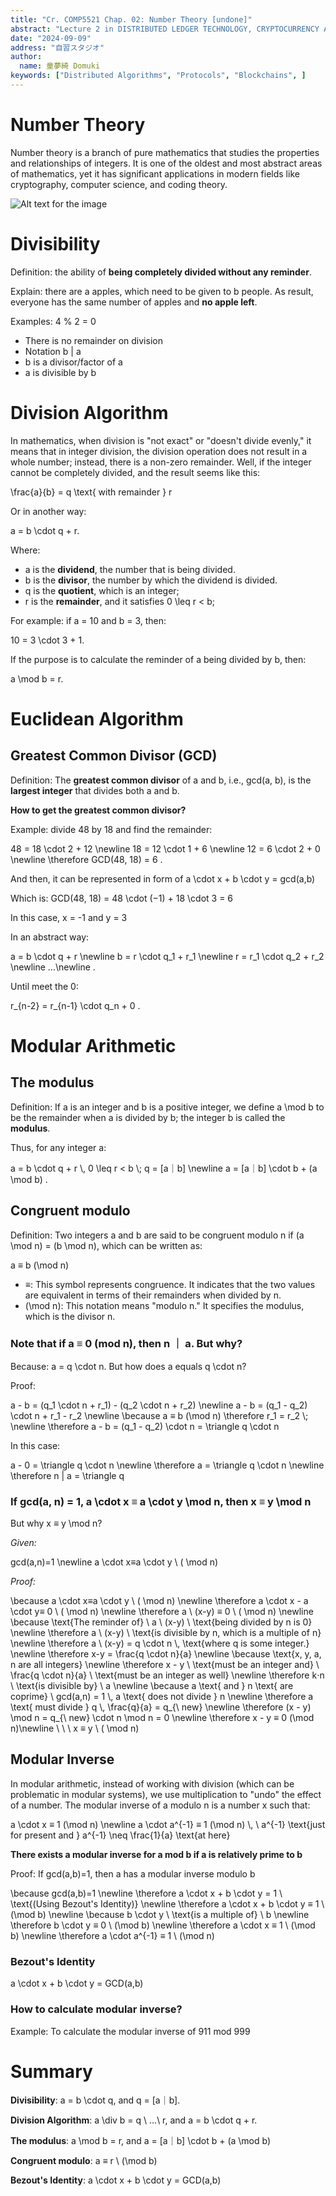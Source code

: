 ```yaml
---
title: "Cr. COMP5521 Chap. 02: Number Theory [undone]"
abstract: "Lecture 2 in DISTRIBUTED LEDGER TECHNOLOGY, CRYPTOCURRENCY AND E-PAYMENT"
date: "2024-09-09"
address: "自習スタジオ"
author:
  name: 童夢綺 Domuki
keywords: ["Distributed Algorithms", "Protocols", "Blockchains", ]
---
```


# Number Theory

Number theory is a branch of pure mathematics that studies the properties and relationships of integers. It is one of the oldest and most abstract areas of mathematics, yet it has significant applications in modern fields like cryptography, computer science, and coding theory.

![Alt text for the image](/images/_posts/Blockchain_Technology/COMP5521-L1-016.gif)

# Divisibility

Definition: the ability of **being completely divided without any reminder**.

Explain: there are <Latex>a</Latex> apples, which need to be given to <Latex>b</Latex> people. As result, everyone has the same number of apples and **no apple left**.

Examples: 4 % 2 = 0

- There is no remainder on division
- Notation <Latex>b | a</Latex>
- <Latex>b</Latex> is <Latex>a</Latex> divisor/factor of <Latex>a</Latex>
- <Latex>a</Latex> is divisible by <Latex>b</Latex>

# Division Algorithm

In mathematics, when division is "not exact" or "doesn't divide evenly," it means that in integer division, the division operation does not result in a whole number; instead, there is a non-zero remainder. Well, if the integer cannot be completely divided, and the result seems like this:  

<LatexBlock>\frac{a}{b} = q \text{ with remainder } r</LatexBlock>

Or in another way:  

<LatexBlock>a = b \cdot q + r</LatexBlock>.

Where:

- <Latex>a</Latex> is the **dividend**, the number that is being divided.
- <Latex>b</Latex> is the **divisor**, the number by which the dividend is divided.
- <Latex>q</Latex> is the **quotient**, which is an integer;
- <Latex>r</Latex> is the **remainder**, and it satisfies <Latex>0 \leq r < b</Latex>;

For example: if <Latex>a = 10</Latex> and <Latex>b = 3</Latex>, then:

<LatexBlock>10 = 3 \cdot 3 + 1</LatexBlock>.

If the purpose is to calculate the reminder of <Latex>a</Latex> being divided by <Latex>b</Latex>, then:

<LatexBlock>a \mod b = r</LatexBlock>.

# Euclidean Algorithm

## Greatest Common Divisor (GCD)

Definition: The **greatest common divisor** of <Latex>a</Latex> and <Latex>b</Latex>, i.e., <Latex>gcd(a, b)</Latex>, is the **largest integer** that divides both <Latex>a</Latex> and <Latex>b</Latex>.

**How to get the greatest common divisor?**

Example: divide 48 by 18 and find the remainder:

<LatexBlock>
48 = 18 \cdot 2 + 12 \newline
18 = 12 \cdot 1 + 6 \newline
12 = 6 \cdot 2 + 0 \newline
\therefore GCD(48, 18) = 6
</LatexBlock>.

And then, it can be represented in form of <Latex>a \cdot x + b \cdot y = gcd(a,b)</Latex>

Which is: <Latex>GCD(48, 18) = 48 \cdot (−1) + 18 \cdot 3 = 6</Latex>

In this case, <Latex>x = -1</Latex> and <Latex>y = 3</Latex>

In an abstract way: 

<LatexBlock>
a = b \cdot q + r \newline
b = r \cdot q_1 + r_1 \newline
r = r_1 \cdot q_2 + r_2 \newline
...\newline
</LatexBlock>.

Until meet the 0:

<LatexBlock>r_{n-2} = r_{n-1} \cdot q_n + 0 </LatexBlock>.

# Modular Arithmetic

## The modulus

Definition: If <Latex>a</Latex> is an integer and <Latex>b</Latex> is a positive integer, we define <Latex>a \mod b</Latex> to be the remainder when <Latex>a</Latex> is divided by <Latex>b</Latex>; the integer <Latex>b</Latex> is called the **modulus**.

Thus, for any integer a:

<LatexBlock>
a = b \cdot q + r \, 0 \leq r < b \; q = [a｜b] \newline
a = [a｜b] \cdot b + (a \mod b)
</LatexBlock>.

## Congruent modulo

Definition: Two integers <Latex>a</Latex> and <Latex>b</Latex> are said to be congruent modulo <Latex>n</Latex> if <Latex>(a \mod n) = (b \mod n)</Latex>, which can be written as:

<LatexBlock>a ≡ b (\mod n)</LatexBlock>

- <Latex>≡</Latex>: This symbol represents congruence. It indicates that the two values are equivalent in terms of their remainders when divided by <Latex>n</Latex>.
- <Latex>(\mod n)</Latex>: This notation means "modulo <Latex>n</Latex>." It specifies the modulus, which is the divisor <Latex>n</Latex>.

### Note that if <Latex>a ≡ 0 (mod n)</Latex>, then <Latex>n ｜ a</Latex>. But why?

Because: <Latex>a = q \cdot n</Latex>. But how does <Latex>a</Latex> equals <Latex>q \cdot n</Latex>?

Proof:

<LatexBlock>
a - b = (q_1 \cdot n + r_1) - (q_2 \cdot n + r_2) \newline
a - b = (q_1 - q_2) \cdot n + r_1 - r_2 \newline
\because a ≡ b (\mod n) 
\therefore r_1 = r_2 \; \newline
\therefore a - b = (q_1 - q_2) \cdot n = \triangle q \cdot n
</LatexBlock>

In this case: 

<LatexBlock>
a - 0 = \triangle q \cdot n \newline
\therefore a = \triangle q \cdot n \newline
\therefore n | a = \triangle q
</LatexBlock>

### If <Latex>gcd(a, n) = 1</Latex>, <Latex>a \cdot x ≡ a \cdot y \mod n</Latex>, then <Latex>x ≡ y \mod n</Latex>

But why <Latex>x ≡ y \mod n</Latex>?

*Given:* 

<LatexBlock>
gcd(a,n)=1 \newline
a \cdot x≡a \cdot y \ ( \mod n)
</LatexBlock>

*Proof:*

<LatexBlock>
\because a \cdot x≡a \cdot y \ ( \mod n) \newline
\therefore a \cdot x - a \cdot y≡ 0 \ ( \mod n) \newline
\therefore a \ (x-y) ≡ 0 \ ( \mod n) \newline
\because \text{The reminder of} \ a \ (x-y) \ \text{being divided by n is 0} \newline
\therefore a \ (x-y) \ \text{is divisible by n, which is a multiple of n} \newline
\therefore a \ (x-y) = q \cdot n \, \text{where q is some integer.} \newline
\therefore x-y = \frac{q \cdot n}{a} \newline
\because \text{x, y, a, n are all integers} \newline
\therefore x - y \ \text{must be an integer and} \ \frac{q \cdot n}{a} \ \text{must be an integer as well} \newline
\therefore k⋅n \ \text{is divisible by} \ a \newline
\because a \text{ and } n \text{ are coprime} \ gcd(a,n) = 1 \, a \text{ does not divide } n \newline
\therefore a \text{ must divide } q \, \frac{q}{a} = q_{\ new} \newline
\therefore (x - y) \mod n = q_{\ new} \cdot n \mod n = 0 \newline
\therefore x - y ≡ 0 (\mod n)\newline
\ \ \ x ≡ y \ ( \mod n)
</LatexBlock>

## Modular Inverse

In modular arithmetic, instead of working with division (which can be problematic in modular systems), we use multiplication to "undo" the effect of a number. The modular inverse of <Latex>a</Latex> modulo <Latex>n</Latex> is a number <Latex>x</Latex> such that:

<LatexBlock>
a \cdot x ≡ 1 (\mod n) \newline
a \cdot a^{-1} ≡ 1 (\mod n) \, \ a^{-1} \text{just for present and } a^{-1} \neq \frac{1}{a} \text{at here}
</LatexBlock>

**There exists <Latex>a</Latex> modular inverse for <Latex>a</Latex> mod <Latex>b</Latex> if <Latex>a</Latex> is relatively prime to <Latex>b</Latex>**

Proof: If <Latex>gcd(a,b)=1</Latex>, then <Latex>a</Latex> has a modular inverse modulo <Latex>b</Latex>

<LatexBlock>

\because gcd(a,b)=1 \newline
\therefore a \cdot x + b \cdot y = 1 \ \text{(Using Bezout's Identity)} \newline
\therefore a \cdot x + b \cdot y ≡ 1 \ (\mod b) \newline
\because b \cdot y \ \text{is a multiple of} \ b \newline
\therefore b \cdot y ≡ 0 \ (\mod b) \newline
\therefore a \cdot x ≡ 1 \ (\mod b) \newline
\therefore a \cdot a^{-1} ≡ 1 \ (\mod n)
</LatexBlock>

### Bezout's Identity

<LatexBlock>
a \cdot x + b \cdot y = GCD(a,b)
</LatexBlock>

### How to calculate modular inverse?

Example: To calculate the modular inverse of 911 mod 999

# Summary

**Divisibility**: <Latex>a = b \cdot q</Latex>, and <Latex>q = [a｜b]</Latex>.
 
**Division Algorithm**: <Latex>a \div b = q \ ...\  r</Latex>, and <Latex>a = b \cdot q + r</Latex>.
 
**The modulus**: <Latex>a \mod b = r</Latex>, and <Latex>a = [a｜b] \cdot b + (a \mod b)</Latex>

**Congruent modulo**: <Latex>a ≡ r \ (\mod b)</Latex>

**Bezout's Identity**: <Latex>a \cdot x + b \cdot y = GCD(a,b)</Latex>